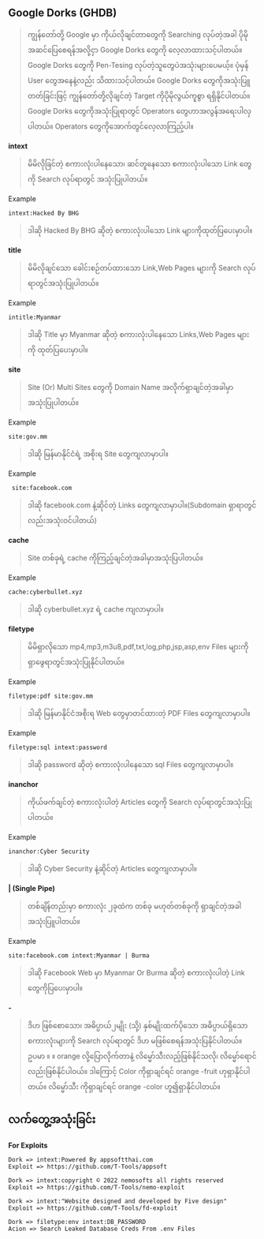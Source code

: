 ## Google Dorks (GHDB)
> ကျွန်တော်တို့ Google မှာ ကိုယ်လိုချင်တာတွေကို Searching လုပ်တဲ့အခါ ပိုမိုအဆင်ပြေစေရန်အလို့ငှာ Google Dorks တွေကို လေ့လာထားသင့်ပါတယ်။ Google Dorks တွေကို Pen-Tesing လုပ်တဲ့သူတွေပဲအသုံးများပေမယ့်။ ပုံမှန် User တွေအနေနဲ့လည်း သိထားသင့်ပါတယ်။ Google Dorks တွေကိုအသုံးပြူတတ်ခြင်းဖြင့် ကျွန်တော်တို့လိုချင်တဲ့ Target ကိုပိုမိုလွယ်ကူစွာ  ရရှိနိုင်ပါတယ်။ Google Dorks တွေကိုအသုံးပြုရာတွင် Operators ​တွေဟာအလွန်အရေးပါလှပါတယ်။ Operators တွေကိုအောက်တွင်လေ့လာကြည့်ပါ။

**intext**
> မိမိလိုခြင်တဲ့ စကားလုံးပါနေသော၊ ဆင်တူနေသော စကားလုံးပါသော Link တွေကို Search လုပ်ရာတွင် အသုံးပြုပါတယ်။

Example
```
intext:Hacked By BHG
```
> ဒါဆို Hacked By BHG ဆိုတဲ့  စကားလုံးပါသော Link များကိုထုတ်ပြပေးမှာပါ။

**title**
> မိမိလိုချင်သော ခေါင်းစဉ်တပ်ထားသော Link,Web Pages များကို Search လုပ်ရာတွင်အသုံးပြုပါတယ်။

Example
```
intitle:Myanmar
```
> ဒါဆို Title မှာ Myanmar ဆိုတဲ့ စကားလုံးပါနေသော Links,Web Pages များကို ထုတ်ပြပေးမှာပါ။

**site**
> Site (Or) Multi Sites တွေကို Domain Name အလိုက်ရှာချင်တဲ့အခါမှာ အသုံးပြုပါတယ်။

Example
```
site:gov.mm
```
> ဒါဆို မြန်မာနိုင်ငံရဲ့ အစိုးရ Site တွေကျလာမှာပါ။

Example
```
 site:facebook.com
```
> ဒါဆို facebook.com နဲ့ဆိုင်တဲ့ Links တွေကျလာမှာပါ။(Subdomain ရှာရာတွင်လည်းအသုံးဝင်ပါတယ်)

**cache**
> Site တစ်ခုရဲ့ cache ကိုကြည့်ချင်တဲ့အခါမှာအသုံးပြပါတယ်။

Example
```
cache:cyberbullet.xyz
```
> ဒါဆို cyberbullet.xyz ရဲ့ cache ကျလာမှာပါ။

**filetype**
> မိမိရှာလိုသော mp4,mp3,m3u8,pdf,txt,log,php,jsp,asp,env Files များကိုရှာဖွေရာတွင်အသုံးပြုနိုင်ပါတယ်။

Example
```
filetype:pdf site:gov.mm
```
> ဒါဆို မြန်မာနိုင်ငံအစိုးရ Web တွေမှာတင်ထားတဲ့ PDF Files တွေကျလာမှာပါ။

Example
```
filetype:sql intext:password
```
> ဒါဆို password ဆိုတဲ့ စကားလုံးပါနေသော sql Files တွေကျလာမှာပါ။

**inanchor**
> ကိုယ်ဖက်ချင်တဲ့ စကားလုံးပါတဲ့ Articles တွေကို Search လုပ်ရာတွင်အသုံးပြုပါတယ်။

Example
```
inanchor:Cyber Security
```
> ဒါဆို Cyber Security နဲ့ဆိုင်တဲ့ Articles တွေကျလာမှာပါ။

**| (Single Pipe)**
> တစ်ချိန်တည်းမှာ စကားလုံး ၂ခုထဲက တစ်ခု မဟုတ်တစ်ခုကို  ရှာချင်တဲ့အခါ အသုံးပြူပါတယ်။

Example
```
site:facebook.com intext:Myanmar | Burma
```
> ဒါဆို Facebook Web မှာ Myanmar Or Burma ဆိုတဲ့ စကားလုံးပါတဲ့ Link တွေကိုပြပေးမှာပါ။

**-**
> ဒိဟ ဖြစ်စောသော၊ အဓိပ္ပာယ်၂မျိုး (သို့) နှစ်မျိုးထက်ပိုသော အဓိပ္ပာယ်ရှိသော စကားလုံးများကို Search လုပ်ရာတွင် ဒိဟ မဖြစ်စေရန်အသုံးပြနိုင်ပါတယ်။ ဥပမာ ။	။ orange လို့ပြောလိုက်တာနဲ့ လိမ္မော်သီးလည့်ဖြစ်နိုင်သလို၊ လိမ္မော်ရောင် လည်းဖြစ်နိုင်ပါဝယ်။ ဒါကြောင့် Color ကိုရှာချင်ရင်  orange -fruit ဟုရှာနိုင်ပါတယ်။ လိမ္မော်သီး ကိုရှာချင်ရင် orange -color ဟူ၍ရှာနိုင်ပါတယ်။

## လက်တွေ့အသုံးခြင်း

**For Exploits**
```
Dork =>	intext:Powered By appsoftthai.com
Exploit => https://github.com/T-Tools/appsoft
```

```
Dork => intext:copyright © 2022 nemosofts all rights reserved
Exploit => https://github.com/T-Tools/nemo-exploit
```

```
Dork => intext:"Website designed and developed by Five design"
Exploit => https://github.com/T-Tools/fd-exploit
```

```
Dork => filetype:env intext:DB_PASSWORD
Acion => Search Leaked Database Creds From .env Files
```
